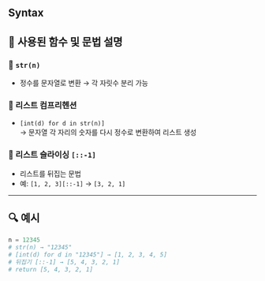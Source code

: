 ## Syntax

## 🔹 사용된 함수 및 문법 설명

### 🔹 `str(n)`
- 정수를 문자열로 변환 → 각 자릿수 분리 가능

### 🔹 리스트 컴프리헨션
- `[int(d) for d in str(n)]`  
  → 문자열 각 자리의 숫자를 다시 정수로 변환하여 리스트 생성

### 🔹 리스트 슬라이싱 `[::-1]`
- 리스트를 뒤집는 문법
- 예: `[1, 2, 3][::-1]` → `[3, 2, 1]`

---

## 🔍 예시

```python
n = 12345
# str(n) → "12345"
# [int(d) for d in "12345"] → [1, 2, 3, 4, 5]
# 뒤집기 [::-1] → [5, 4, 3, 2, 1]
# return [5, 4, 3, 2, 1]
```
